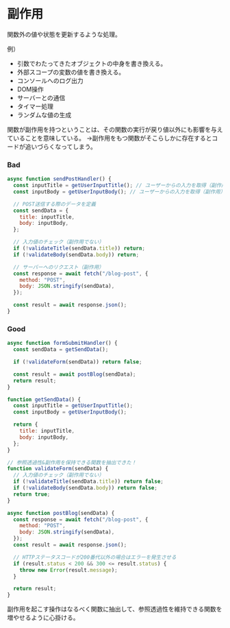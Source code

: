 # 副作用
関数外の値や状態を更新するような処理。

例）
* 引数でわたってきたオブジェクトの中身を書き換える。
* 外部スコープの変数の値を書き換える。
* コンソールへのログ出力
* DOM操作
* サーバーとの通信
* タイマー処理
* ランダムな値の生成

関数が副作用を持つということは、その関数の実行が戻り値以外にも影響を与えていることを意味している。
→副作用をもつ関数がそこらしかに存在するとコードが追いづらくなってしまう。

### Bad

```js
async function sendPostHandler() {
  const inputTitle = getUserInputTitle(); // ユーザーからの入力を取得（副作用）
  const inputBody = getUserInputBody(); // ユーザーからの入力を取得（副作用）

  // POST送信する際のデータを定義
  const sendData = {
    title: inputTitle,
    body: inputBody,
  };

  // 入力値のチェック（副作用でない）
  if (!validateTitle(sendData.title)) return;
  if (!validateBody(sendData.body)) return;

  // サーバーへのリクエスト（副作用）
  const response = await fetch("/blog-post", {
    method: "POST",
    body: JSON.stringify(sendData),
  });

  const result = await response.json();
}
```

### Good

```js
async function formSubmitHandler() {
  const sendData = getSendData();

  if (!validateForm(sendData)) return false;

  const result = await postBlog(sendData);
  return result;
}

function getSendData() {
  const inputTitle = getUserInputTitle();
  const inputBody = getUserInputBody();

  return {
    title: inputTitle,
    body: inputBody,
  };
}

// 参照透過性&副作用を保持できる関数を抽出できた！
function validateForm(sendData) {
  // 入力値のチェック（副作用でない）
  if (!validateTitle(sendData.title)) return false;
  if (!validateBody(sendData.body)) return false;
  return true;
}

async function postBlog(sendData) {
  const response = await fetch("/blog-post", {
    method: "POST",
    body: JSON.stringify(sendData),
  });
  const result = await response.json();

  // HTTPステータスコードが200番代以外の場合はエラーを発生させる
  if (result.status < 200 && 300 <= result.status) {
    throw new Error(result.message);
  }

  return result;
}
```

副作用を起こす操作はなるべく関数に抽出して、参照透過性を維持できる関数を増やせるように心掛ける。
